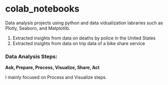 # colab_notebooks
Data analysis projects using python and data vidualization labraries such as Plotly, Seaborn, and Matplotlib.

1. Extracted insights from data on deaths by police in the United States
2. Extracted insights from data on trip data of a bike share service

### Data Analysis Steps:
**Ask, Prepare, Process, Visualize, Share, Act**

I mainly focused on Process and Visualize steps.
